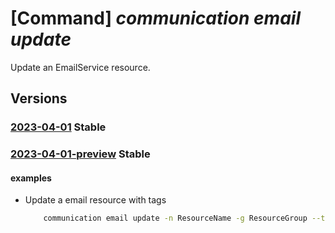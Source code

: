 # [Command] _communication email update_

Update an EmailService resource.

## Versions

### [2023-04-01](/Resources/mgmt-plane/L3N1YnNjcmlwdGlvbnMve30vcmVzb3VyY2Vncm91cHMve30vcHJvdmlkZXJzL21pY3Jvc29mdC5jb21tdW5pY2F0aW9uL2VtYWlsc2VydmljZXMve30=/2023-04-01.xml) **Stable**

<!-- mgmt-plane /subscriptions/{}/resourcegroups/{}/providers/microsoft.communication/emailservices/{} 2023-04-01 -->

### [2023-04-01-preview](/Resources/mgmt-plane/L3N1YnNjcmlwdGlvbnMve30vcmVzb3VyY2Vncm91cHMve30vcHJvdmlkZXJzL21pY3Jvc29mdC5jb21tdW5pY2F0aW9uL2VtYWlsc2VydmljZXMve30=/2023-04-01-preview.xml) **Stable**

<!-- mgmt-plane /subscriptions/{}/resourcegroups/{}/providers/microsoft.communication/emailservices/{} 2023-04-01-preview -->

#### examples

- Update a email resource with tags
    ```bash
        communication email update -n ResourceName -g ResourceGroup --tags "{tag:tag}"
    ```
